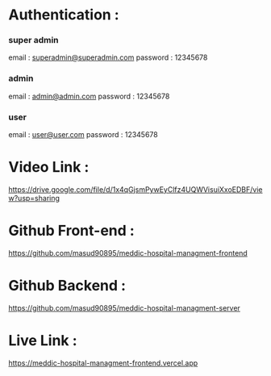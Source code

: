 # Authentication : 
 ### super admin
 email     : superadmin@superadmin.com
 password  : 12345678

 ### admin
 email     : admin@admin.com
 password  : 12345678

 ### user
 email     : user@user.com
 password  : 12345678

# Video Link : 
 https://drive.google.com/file/d/1x4qGjsmPywEyClfz4UQWVisuiXxoEDBF/view?usp=sharing

# Github Front-end : 

https://github.com/masud90895/meddic-hospital-managment-frontend
 
# Github Backend : 

https://github.com/masud90895/meddic-hospital-managment-server

# Live Link : 

https://meddic-hospital-managment-frontend.vercel.app
